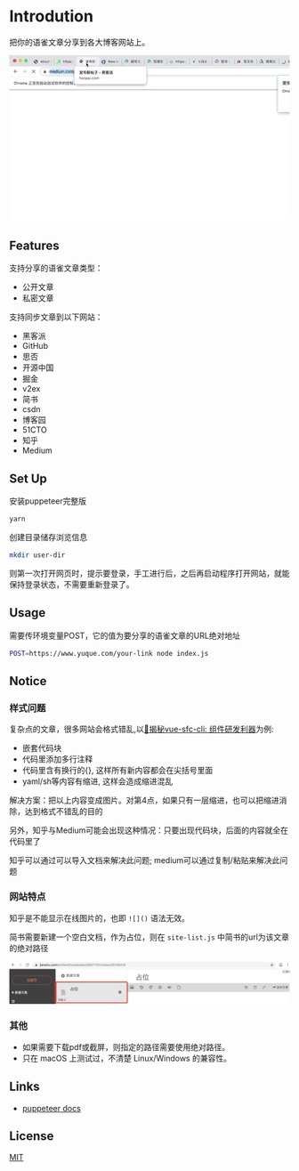 # Introdution
把你的语雀文章分享到各大博客网站上。

![](./assets/pupeteer.gif)

## Features
支持分享的语雀文章类型：
- 公开文章
- 私密文章

支持同步文章到以下网站：
- 黑客派
- GitHub
- 思否
- 开源中国
- 掘金
- v2ex
- 简书
- csdn
- 博客园
- 51CTO
- 知乎
- Medium

## Set Up
安装puppeteer完整版

```sh
yarn
```

创建目录储存浏览信息

```sh
mkdir user-dir
```

则第一次打开网页时，提示要登录，手工进行后，之后再启动程序打开网站，就能保持登录状态，不需要重新登录了。

## Usage

需要传环境变量POST，它的值为要分享的语雀文章的URL绝对地址

```sh
POST=https://www.yuque.com/your-link node index.js
```

## Notice

### 样式问题
复杂点的文章，很多网站会格式错乱,以[🔨揭秘vue-sfc-cli: 组件研发利器](https://zhuanlan.zhihu.com/p/72590127)为例:

- 嵌套代码块
- 代码里添加多行注释
- 代码里含有换行的{}, 这样所有新内容都会在尖括号里面
- yaml/sh等内容有缩进, 这样会造成缩进混乱

解决方案：把以上内容变成图片。对第4点，如果只有一层缩进，也可以把缩进消除，达到格式不错乱的目的

另外，知乎与Medium可能会出现这种情况：只要出现代码块，后面的内容就全在代码里了

知乎可以通过可以导入文档来解决此问题; medium可以通过复制/粘贴来解决此问题

### 网站特点

知乎是不能显示在线图片的，也即 `![]()` 语法无效。

简书需要新建一个空白文档，作为占位，则在 `site-list.js` 中简书的url为该文章的绝对路径

![image-20190713171750813](assets/image-20190713171750813.png)


### 其他
- 如果需要下载pdf或截屏，则指定的路径需要使用绝对路径。
- 只在 macOS 上测试过，不清楚 Linux/Windows 的兼容性。


## Links
- [puppeteer docs](https://pptr.dev/#?product=Puppeteer&version=v1.17.0&show=outline)

## License
[MIT](LICENSE)
